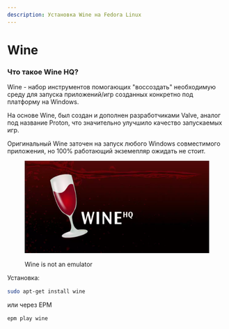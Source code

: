 ```yaml
---
description: Установка Wine на Fedora Linux
---
```


# Wine

### **Что такое Wine HQ?**

Wine - набор инструментов помогающих "воссоздать" необходимую среду для запуска приложений/игр созданных конкретно под платформу на Windows.

На основе Wine, был создан и дополнен разработчиками Valve, аналог под название Proton, что значительно улучшило качество запускаемых игр.

Оригинальный Wine заточен на запуск любого Windows совместимого приложения, но 100% работающий экземепляр ожидать не стоит.

<figure><img src="../../.gitbook/assets/wine-hq.webp" alt="wine hq fedora linux"><figcaption><p>Wine is not an emulator</p></figcaption></figure>

Установка:

```bash
sudo apt-get install wine
```

или через EPM

```bash
epm play wine
```
